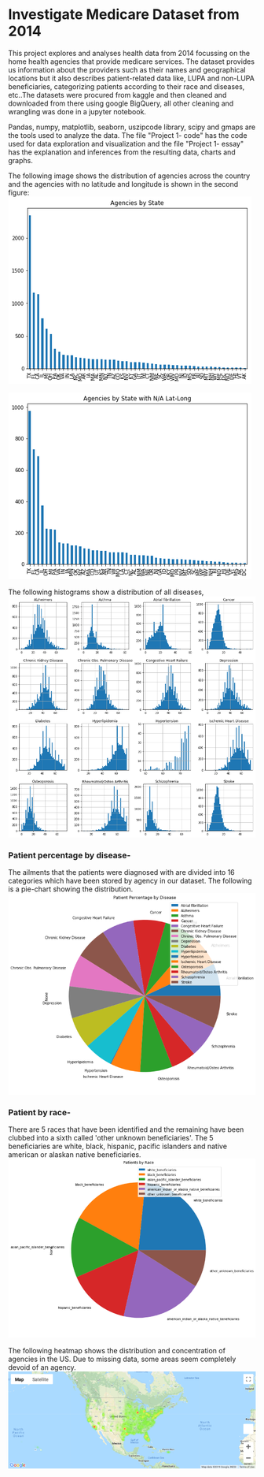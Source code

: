 # Investigate Medicare Dataset from 2014

This project explores and analyses health data from 2014 focussing on the home health agencies that provide medicare services. The dataset provides us information about the providers such as their names and geographical locations but it also describes patient-related data like, LUPA and non-LUPA beneficiaries, categorizing patients according to their race and diseases, etc..The datasets were procured from kaggle and then cleaned and downloaded from there using google BigQuery, all other cleaning and wrangling was done in a jupyter notebook.  

Pandas, numpy, matplotlib, seaborn, uszipcode library, scipy and gmaps are the tools used to analyze the data. The file "Project 1- code" has the code used for data exploration and visualization and the file "Project 1- essay" has the explanation and inferences from the resulting data, charts and graphs. 

The following image shows the distribution of agencies across the country and the agencies with no latitude and longitude is shown in the second figure:
![agencies](https://github.com/shahzina/Investigate-Medicare-Data/blob/master/images/agencies_by_state.png)

![N/A_agencies](https://github.com/shahzina/Investigate-Medicare-Data/blob/master/images/agencies_with_null_locs.png)

The following histograms show a distribution of all diseases, 
![disease_hist](https://github.com/shahzina/Investigate-Medicare-Data/blob/master/images/disease_column_histogram.png)

### Patient percentage by disease- <br> 
The ailments that the patients were diagnosed with are divided into 16 categories which have been stored by agency in our dataset. The following is a pie-chart showing the distribution.
![disease](https://github.com/shahzina/Investigate-Medicare-Data/blob/master/images/patients_by_disease.png)

### Patient by race- <br> 
There are 5 races that have been identified and the remaining have been clubbed into a sixth called 'other unknown beneficiaries'. The 5 beneficiaries are white, black, hispanic, pacific islanders and native american or alaskan native beneficiaries.
![race](https://github.com/shahzina/Investigate-Medicare-Data/blob/master/images/patients_by_race.png)
 
 
The following heatmap shows the distribution and concentration of agencies in the US. Due to missing data, some areas seem completely devoid of an agency. 
![heatmap](https://github.com/shahzina/Investigate-Medicare-Data/blob/master/images/map.png)
